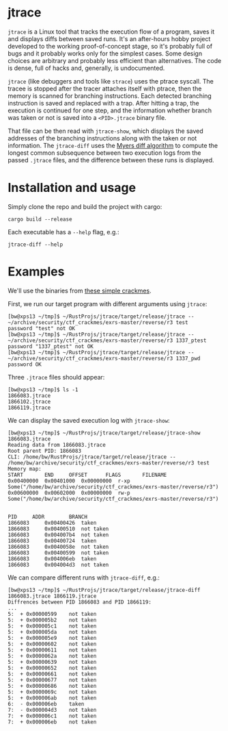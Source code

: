 # jtrace

`jtrace` is a Linux tool that tracks the execution flow of a program, saves it and displays diffs between saved runs. It's an after-hours hobby project developed to the working proof-of-concept stage, so it's probably full of bugs and it probably works only for the simplest cases. Some design choices are arbitrary and probably less efficient than alternatives. The code is dense, full of hacks and, generally, is undocumented.

`jtrace` (like debuggers and tools like `strace`) uses the ptrace syscall. The tracee is stopped after the tracer attaches itself with ptrace, then the memory is scanned for branching instructions. Each detected branching instruction is saved and replaced with a trap. After hitting a trap, the execution is continued for one step, and the information whether branch was taken or not is saved into a `<PID>.jtrace` binary file.

That file can be then read with `jtrace-show`, which displays the saved addresses of the branching instructions along with the taken or not information. The `jtrace-diff` uses the [Myers diff algorithm](http://www.xmailserver.org/diff2.pdf) to compute the longest common subsequence between two execution logs from the passed `.jtrace` files, and the difference between these runs is displayed.

# Installation and usage

Simply clone the repo and build the project with cargo:
```
cargo build --release
```

Each executable has a `--help` flag, e.g.:
```
jtrace-diff --help
```

# Examples
We'll use the binaries from [these simple crackmes](https://github.com/wapiflapi/exrs/tree/master/reverse).

First, we run our target program with different arguments using `jtrace`:
```
[bw@xps13 ~/tmp]$ ~/RustProjs/jtrace/target/release/jtrace -- ~/archive/security/ctf_crackmes/exrs-master/reverse/r3 test
password "test" not OK
[bw@xps13 ~/tmp]$ ~/RustProjs/jtrace/target/release/jtrace -- ~/archive/security/ctf_crackmes/exrs-master/reverse/r3 1337_ptest
password "1337_ptest" not OK
[bw@xps13 ~/tmp]$ ~/RustProjs/jtrace/target/release/jtrace -- ~/archive/security/ctf_crackmes/exrs-master/reverse/r3 1337_pwd
password OK
```

Three `.jtrace` files should appear:
```
[bw@xps13 ~/tmp]$ ls -1
1866083.jtrace
1866102.jtrace
1866119.jtrace
```

We can display the saved execution log with `jtrace-show`:
```
[bw@xps13 ~/tmp]$ ~/RustProjs/jtrace/target/release/jtrace-show 1866083.jtrace
Reading data from 1866083.jtrace
Root parent PID: 1866083
CLI: /home/bw/RustProjs/jtrace/target/release/jtrace -- /home/bw/archive/security/ctf_crackmes/exrs-master/reverse/r3 test
Memory map:
START		END		OFFSET		FLAGS		FILENAME
0x00400000	0x00401000	0x00000000	r-xp		Some("/home/bw/archive/security/ctf_crackmes/exrs-master/reverse/r3")
0x00600000	0x00602000	0x00000000	rw-p		Some("/home/bw/archive/security/ctf_crackmes/exrs-master/reverse/r3")


PID		ADDR		BRANCH
1866083		0x00400426	taken
1866083		0x00400510	not taken
1866083		0x004007b4	not taken
1866083		0x00400724	taken
1866083		0x0040058e	not taken
1866083		0x00400599	not taken
1866083		0x004006eb	taken
1866083		0x004004d3	not taken
```

We can compare different runs with `jtrace-diff`, e.g.:
```
[bw@xps13 ~/tmp]$ ~/RustProjs/jtrace/target/release/jtrace-diff 1866083.jtrace 1866119.jtrace
Diffrences between PID 1866083 and PID 1866119:
...
5:	+ 0x00000599	not taken
5:	+ 0x000005b2	not taken
5:	+ 0x000005c1	not taken
5:	+ 0x000005da	not taken
5:	+ 0x000005e9	not taken
5:	+ 0x00000602	not taken
5:	+ 0x00000611	not taken
5:	+ 0x0000062a	not taken
5:	+ 0x00000639	not taken
5:	+ 0x00000652	not taken
5:	+ 0x00000661	not taken
5:	+ 0x00000677	not taken
5:	+ 0x00000686	not taken
5:	+ 0x0000069c	not taken
5:	+ 0x000006ab	not taken
6:	- 0x000006eb	taken
7:	- 0x000004d3	not taken
7:	+ 0x000006c1	not taken
7:	+ 0x000006eb	not taken
```